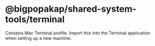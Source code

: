 @bigpopakap/shared-system-tools/terminal
========================================

Contains Mac Terminal profile. Import this into the Terminal application when
setting up a new machine.
